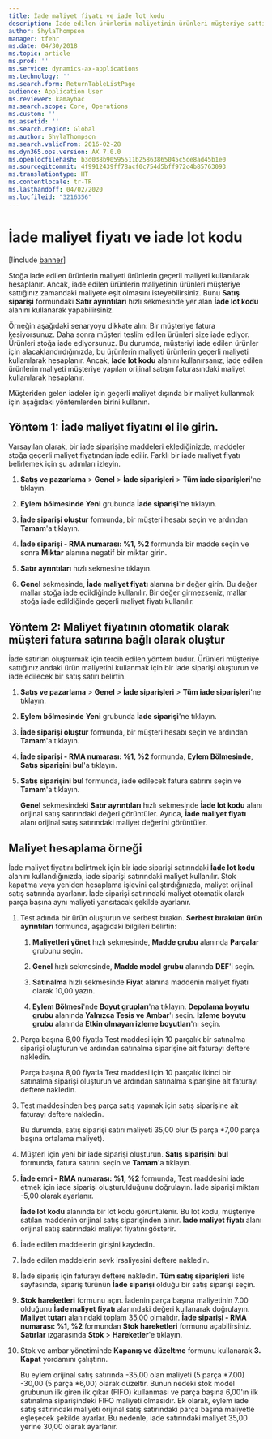 ```yaml
---
title: İade maliyet fiyatı ve iade lot kodu
description: İade edilen ürünlerin maliyetinin ürünleri müşteriye sattığınız zamandaki maliyete eşit olmasını isteyebilirsiniz. Bunu **İade lot kodu**'nu kullanarak yapabilirsiniz.
author: ShylaThompson
manager: tfehr
ms.date: 04/30/2018
ms.topic: article
ms.prod: ''
ms.service: dynamics-ax-applications
ms.technology: ''
ms.search.form: ReturnTableListPage
audience: Application User
ms.reviewer: kamaybac
ms.search.scope: Core, Operations
ms.custom: ''
ms.assetid: ''
ms.search.region: Global
ms.author: ShylaThompson
ms.search.validFrom: 2016-02-28
ms.dyn365.ops.version: AX 7.0.0
ms.openlocfilehash: b3d038b90595511b25863865045c5ce8ad45b1e0
ms.sourcegitcommit: 4f9912439ff78acf0c754d5bff972c4b85763093
ms.translationtype: HT
ms.contentlocale: tr-TR
ms.lasthandoff: 04/02/2020
ms.locfileid: "3216356"
---
```

# <a name="return-cost-price-and-return-lot-id"></a>İade maliyet fiyatı ve iade lot kodu        

[!include [banner](../includes/banner.md)]



Stoğa iade edilen ürünlerin maliyeti ürünlerin geçerli maliyeti kullanılarak hesaplanır. Ancak, iade edilen ürünlerin maliyetinin ürünleri müşteriye sattığınız zamandaki maliyete eşit olmasını isteyebilirsiniz. Bunu **Satış siparişi** formundaki **Satır ayrıntıları** hızlı sekmesinde yer alan **İade lot kodu** alanını kullanarak yapabilirsiniz.

Örneğin aşağıdaki senaryoyu dikkate alın: Bir müşteriye fatura kesiyorsunuz. Daha sonra müşteri teslim edilen ürünleri size iade ediyor. Ürünleri stoğa iade ediyorsunuz. Bu durumda, müşteriyi iade edilen ürünler için alacaklandırdığınızda, bu ürünlerin maliyeti ürünlerin geçerli maliyeti kullanılarak hesaplanır. Ancak, **İade lot kodu** alanını kullanırsanız, iade edilen ürünlerin maliyeti müşteriye yapılan orijinal satışın faturasındaki maliyet kullanılarak hesaplanır.

Müşteriden gelen iadeler için geçerli maliyet dışında bir maliyet kullanmak için aşağıdaki yöntemlerden birini kullanın.

## <a name="method-1-manually-enter-the-return-cost-price"></a>Yöntem 1: İade maliyet fiyatını el ile girin.

Varsayılan olarak, bir iade siparişine maddeleri eklediğinizde, maddeler stoğa geçerli maliyet fiyatından iade edilir. Farklı bir iade maliyet fiyatı belirlemek için şu adımları izleyin.

1.  **Satış ve pazarlama** \> **Genel** \> **İade siparişleri** \> **Tüm iade siparişleri**'ne tıklayın.

2.  **Eylem bölmesinde** **Yeni** grubunda **İade siparişi**'ne tıklayın.

3.  **İade siparişi oluştur** formunda, bir müşteri hesabı seçin ve ardından **Tamam**'a tıklayın.

4.  **İade siparişi - RMA numarası: %1, %2** formunda bir madde seçin ve sonra **Miktar** alanına negatif bir miktar girin.

5.  **Satır ayrıntıları** hızlı sekmesine tıklayın.

6.  **Genel** sekmesinde, **İade maliyet fiyatı** alanına bir değer girin. Bu değer mallar stoğa iade edildiğinde kullanılır. Bir değer girmezseniz, mallar stoğa iade edildiğinde geçerli maliyet fiyatı kullanılır.

## <a name="method-2-automatically-generate-the-cost-price-based-on-the-customer-invoice-line"></a>Yöntem 2: Maliyet fiyatının otomatik olarak müşteri fatura satırına bağlı olarak oluştur

İade satırları oluşturmak için tercih edilen yöntem budur. Ürünleri müşteriye sattığınız andaki ürün maliyetini kullanmak için bir iade siparişi oluşturun ve iade edilecek bir satış satırı belirtin.

1.  **Satış ve pazarlama** \> **Genel** \> **İade siparişleri** \> **Tüm iade siparişleri**'ne tıklayın.

2.  **Eylem bölmesinde** **Yeni** grubunda **İade siparişi**'ne tıklayın.

3.  **İade siparişi oluştur** formunda, bir müşteri hesabı seçin ve ardından **Tamam**'a tıklayın.

4.  **İade siparişi - RMA numarası: %1, %2** formunda, **Eylem Bölmesinde**, **Satış siparişini bul**'a tıklayın.

5.  **Satış siparişini bul** formunda, iade edilecek fatura satırını seçin ve **Tamam**'a tıklayın.
    
    **Genel** sekmesindeki **Satır ayrıntıları** hızlı sekmesinde **İade lot kodu** alanı orijinal satış satırındaki değeri görüntüler. Ayrıca, **İade maliyet fiyatı** alanı orijinal satış satırındaki maliyet değerini görüntüler.

## <a name="cost-calculation-example"></a>Maliyet hesaplama örneği

İade maliyet fiyatını belirtmek için bir iade siparişi satırındaki **İade lot kodu** alanını kullandığınızda, iade siparişi satırındaki maliyet kullanılır. Stok kapatma veya yeniden hesaplama işlevini çalıştırdığınızda, maliyet orijinal satış satırında ayarlanır. İade siparişi satırındaki maliyet otomatik olarak parça başına aynı maliyeti yansıtacak şekilde ayarlanır.

1.  Test adında bir ürün oluşturun ve serbest bırakın. **Serbest bırakılan ürün ayrıntıları** formunda, aşağıdaki bilgileri belirtin:
    
    1.  **Maliyetleri yönet** hızlı sekmesinde, **Madde grubu** alanında **Parçalar** grubunu seçin.
    
    2.  **Genel** hızlı sekmesinde, **Madde model grubu** alanında **DEF**'i seçin.
    
    3.  **Satınalma** hızlı sekmesinde **Fiyat** alanına maddenin maliyet fiyatı olarak 10,00 yazın.
    
    4.  **Eylem Bölmesi**'nde **Boyut grupları**'na tıklayın. **Depolama boyutu grubu** alanında **Yalnızca Tesis ve Ambar**'ı seçin. **İzleme boyutu grubu** alanında **Etkin olmayan izleme boyutları**'nı seçin.

2.  Parça başına 6,00 fiyatla Test maddesi için 10 parçalık bir satınalma siparişi oluşturun ve ardından satınalma siparişine ait faturayı deftere nakledin.
    
    Parça başına 8,00 fiyatla Test maddesi için 10 parçalık ikinci bir satınalma siparişi oluşturun ve ardından satınalma siparişine ait faturayı deftere nakledin.

3.  Test maddesinden beş parça satış yapmak için satış siparişine ait faturayı deftere nakledin.
    
    Bu durumda, satış siparişi satırı maliyeti 35,00 olur (5 parça \*7,00 parça başına ortalama maliyet).

4.  Müşteri için yeni bir iade siparişi oluşturun. **Satış siparişini bul** formunda, fatura satırını seçin ve **Tamam**'a tıklayın.

5.  **İade emri - RMA numarası: %1, %2** formunda, Test maddesini iade etmek için iade siparişi oluşturulduğunu doğrulayın. İade siparişi miktarı -5,00 olarak ayarlanır.
    
    **İade lot kodu** alanında bir lot kodu görüntülenir. Bu lot kodu, müşteriye satılan maddenin orijinal satış siparişinden alınır. **İade maliyet fiyatı** alanı orijinal satış satırındaki maliyet fiyatını gösterir.

6.  İade edilen maddelerin girişini kaydedin.

7.  İade edilen maddelerin sevk irsaliyesini deftere nakledin.

8.  İade sipariş için faturayı deftere nakledin. **Tüm satış siparişleri** liste sayfasında, sipariş türünün **İade siparişi** olduğu bir satış siparişi seçin.

9.  **Stok hareketleri** formunu açın. İadenin parça başına maliyetinin 7.00 olduğunu **İade maliyet fiyatı** alanındaki değeri kullanarak doğrulayın. **Maliyet tutarı** alanındaki toplam 35,00 olmalıdır. **İade siparişi - RMA numarası: %1, %2** formundan **Stok hareketleri** formunu açabilirsiniz. **Satırlar** ızgarasında **Stok** \> **Hareketler**'e tıklayın.

10. Stok ve ambar yönetiminde **Kapanış ve düzeltme** formunu kullanarak **3. Kapat** yordamını çalıştırın.
    
    Bu eylem orijinal satış satırında -35,00 olan maliyeti (5 parça \*7,00) -30,00 (5 parça \*6,00) olarak düzeltir. Bunun nedeki stok model grubunun ilk giren ilk çıkar (FIFO) kullanması ve parça başına 6,00'ın ilk satınalma siparişindeki FIFO maliyeti olmasıdır. Ek olarak, eylem iade satış satırındaki maliyeti orijinal satış satırındaki parça başına maliyetle eşleşecek şekilde ayarlar. Bu nedenle, iade satırındaki maliyet 35,00 yerine 30,00 olarak ayarlanır.




